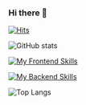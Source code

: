### Hi there 👋

<!--
**ruslan-moiseyenko/ruslan-moiseyenko** is a ✨ _special_ ✨ repository because its `README.md` (this file) appears on your GitHub profile.

Here are some ideas to get you started:

- 🔭 I’m currently working on ...
- 🌱 I’m currently learning ...
- 👯 I’m looking to collaborate on ...
- 🤔 I’m looking for help with ...
- 💬 Ask me about ...
- 📫 How to reach me: ...
- 😄 Pronouns: ...
- ⚡ Fun fact: ...
-->

[![Hits](https://u8views.com/api/v1/github/profiles/63663261/views/day-week-month-total-count.svg)](https://u8views.com/github/YaroslavPodorvanov)

![GitHub stats](https://github-readme-stats.vercel.app/api?username=anuraghazra&show_icons=true&theme=tokyonight)

[![My Frontend Skills](https://skillicons.dev/icons?i=html,css,sass,js,ts,react,nextjs,materialui,redux)](https://skillicons.dev)

[![My Backend Skills](https://skillicons.dev/icons?i=nodejs,nestjs,express,mongodb,mysql,postgres)](https://skillicons.dev)

![Top Langs](https://github-readme-stats.vercel.app/api/top-langs/?username=ruslan-moiseyenko&size_weight=0.5&count_weight=0.5&theme=tokyonight)
